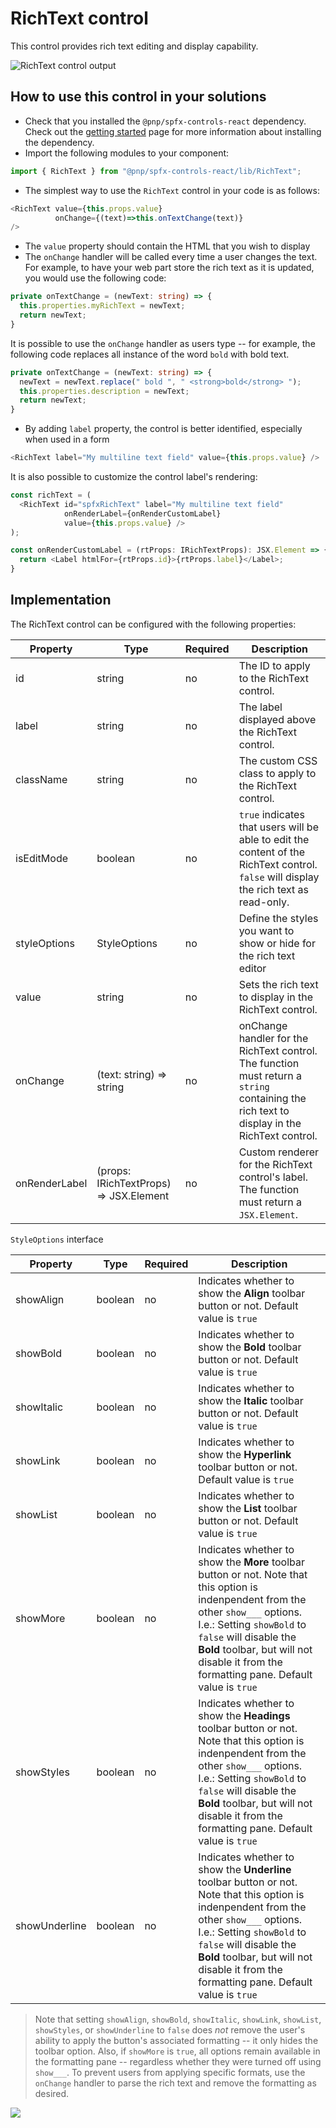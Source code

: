 # RichText control

This control provides rich text editing and display capability.

![RichText control output](../assets/RichTextOutput.gif)

## How to use this control in your solutions

- Check that you installed the `@pnp/spfx-controls-react` dependency. Check out the [getting started](../../#getting-started) page for more information about installing the dependency.
- Import the following modules to your component:

```TypeScript
import { RichText } from "@pnp/spfx-controls-react/lib/RichText";
```

- The simplest way to use the `RichText` control in your code is as follows:

```TypeScript
<RichText value={this.props.value}
          onChange={(text)=>this.onTextChange(text)}
/>
```

- The `value` property should contain the HTML that you wish to display
- The `onChange` handler will be called every time a user changes the text. For example, to have your web part store the rich text as it is updated, you would use the following code: 

```TypeScript
private onTextChange = (newText: string) => {
  this.properties.myRichText = newText;
  return newText;
}
```

It is possible to use the `onChange` handler as users type -- for example, the following code replaces all instance of the word `bold` with bold text.

```TypeScript
private onTextChange = (newText: string) => {
  newText = newText.replace(" bold ", " <strong>bold</strong> ");
  this.properties.description = newText;
  return newText;
}
```

- By adding `label` property, the control is better identified, especially when used in a form

```TypeScript
<RichText label="My multiline text field" value={this.props.value} />
```

It is also possible to customize the control label's rendering:

```TypeScript
const richText = (
  <RichText id="spfxRichText" label="My multiline text field"
            onRenderLabel={onRenderCustomLabel}
            value={this.props.value} />
);

const onRenderCustomLabel = (rtProps: IRichTextProps): JSX.Element => {
  return <Label htmlFor={rtProps.id}>{rtProps.label}</Label>;
}
```

## Implementation

The RichText control can be configured with the following properties:

| Property | Type | Required | Description |
| ---- | ---- | ---- | ---- |
| id | string | no | The ID to apply to the RichText control. |
| label | string | no | The label displayed above the RichText control. |
| className | string | no | The custom CSS class to apply to the RichText control. |
| isEditMode | boolean | no | `true` indicates that users will be able to edit the content of the RichText control. `false` will display the rich text as read-only. |
| styleOptions | StyleOptions | no | Define the styles you want to show or hide for the rich text editor |
| value | string | no | Sets the rich text to display in the RichText control. |
| onChange | (text: string) => string | no | onChange handler for the RichText control. The function must return a `string` containing the rich text to display in the RichText control. |
| onRenderLabel | (props: IRichTextProps) => JSX.Element | no | Custom renderer for the RichText control's label. The function must return a `JSX.Element`. |

`StyleOptions` interface

| Property | Type | Required | Description |
| ---- | ---- | ---- | ---- |
| showAlign | boolean | no | Indicates whether to show the **Align** toolbar button or not. Default value is `true` |
| showBold | boolean | no | Indicates whether to show the **Bold** toolbar button or not. Default value is `true` |
| showItalic | boolean | no | Indicates whether to show the **Italic** toolbar button or not.  Default value is `true` |
| showLink | boolean | no | Indicates whether to show the **Hyperlink** toolbar button or not.  Default value is `true` |
| showList | boolean | no | Indicates whether to show the **List** toolbar button or not.  Default value is `true` |
| showMore | boolean | no | Indicates whether to show the **More** toolbar button or not. Note that this option is indenpendent from the other `show___` options. I.e.: Setting `showBold` to `false` will disable the **Bold** toolbar, but will not disable it from the formatting pane. Default value is `true` |
| showStyles | boolean | no | Indicates whether to show the **Headings** toolbar button or not. Note that this option is indenpendent from the other `show___` options. I.e.: Setting `showBold` to `false` will disable the **Bold** toolbar, but will not disable it from the formatting pane. Default value is `true` |
| showUnderline | boolean | no | Indicates whether to show the **Underline** toolbar button or not. Note that this option is indenpendent from the other `show___` options. I.e.: Setting `showBold` to `false` will disable the **Bold** toolbar, but will not disable it from the formatting pane. Default value is `true` |

> Note that setting `showAlign`, `showBold`, `showItalic`, `showLink`, `showList`, `showStyles`, or
`showUnderline` to `false` does *not* remove the user's ability to apply the button's associated formatting -- it only hides the toolbar option. Also, if `showMore` is `true`, all options remain available in the formatting pane -- regardless whether they were turned off using `show___`. To prevent users from applying specific formats, use the `onChange` handler to parse the rich text and remove the formatting as desired.

![](https://telemetry.sharepointpnp.com/sp-dev-fx-controls-react/wiki/controls/RichText)
